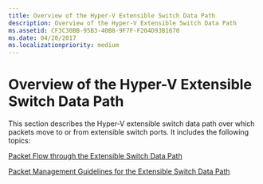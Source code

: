 ```yaml
---
title: Overview of the Hyper-V Extensible Switch Data Path
description: Overview of the Hyper-V Extensible Switch Data Path
ms.assetid: CF3C30BB-95B3-40B8-9F7F-F204D93B1670
ms.date: 04/20/2017
ms.localizationpriority: medium
---
```


# Overview of the Hyper-V Extensible Switch Data Path


This section describes the Hyper-V extensible switch data path over which packets move to or from extensible switch ports. It includes the following topics:

[Packet Flow through the Extensible Switch Data Path](packet-flow-through-the-extensible-switch-data-path.md)

[Packet Management Guidelines for the Extensible Switch Data Path](packet-management-guidelines-for-the-extensible-switch-data-path.md)

 

 





